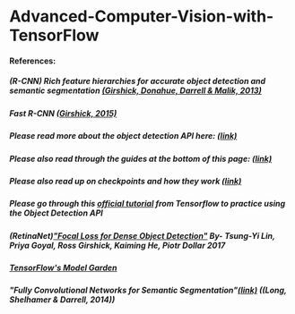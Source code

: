 # Advanced-Computer-Vision-with-TensorFlow

#### References:

##### (R-CNN) Rich feature hierarchies for accurate object detection and semantic segmentation [(Girshick, Donahue, Darrell & Malik, 2013)](https://arxiv.org/abs/1311.2524)
  
##### Fast R-CNN [(Girshick, 2015)](https://arxiv.org/abs/1504.08083)

##### Please read more about the object detection API here: [(link)](https://github.com/tensorflow/models/tree/master/research/object_detection)

##### Please also read through the guides at the bottom of this page: [(link)](https://github.com/tensorflow/models/blob/master/research/object_detection/g3doc/tf2.md)
##### Please also read up on checkpoints and how they work [(link)](https://www.tensorflow.org/guide/checkpoint)

##### Please go through this [official tutorial](https://colab.research.google.com/github/tensorflow/hub/blob/master/examples/colab/tf2_object_detection.ipynb) from Tensorflow to practice using the Object Detection API

##### (RetinaNet)["Focal Loss for Dense Object Detection"](https://arxiv.org/abs/1708.02002) By- Tsung-Yi Lin, Priya Goyal, Ross Girshick, Kaiming He, Piotr Dollar 2017

##### [TensorFlow's Model Garden](https://github.com/tensorflow/models)


##### "Fully Convolutional Networks for Semantic Segmentation"[(link)](https://arxiv.org/abs/1411.4038) ((Long, Shelhamer & Darrell, 2014))
